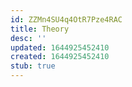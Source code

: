 ```yaml
---
id: ZZMn4SU4q4OtR7Pze4RAC
title: Theory
desc: ''
updated: 1644925452410
created: 1644925452410
stub: true
---
```


